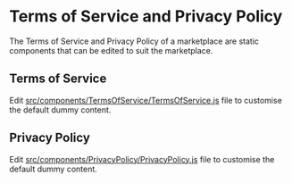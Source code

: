 # Terms of Service and Privacy Policy

The Terms of Service and Privacy Policy of a marketplace are static
components that can be edited to suit the marketplace.

## Terms of Service

Edit
[src/components/TermsOfService/TermsOfService.js](../src/components/TermsOfService/TermsOfService.js)
file to customise the default dummy content.

## Privacy Policy

Edit
[src/components/PrivacyPolicy/PrivacyPolicy.js](../src/components/PrivacyPolicy/PrivacyPolicy.js)
file to customise the default dummy content.
